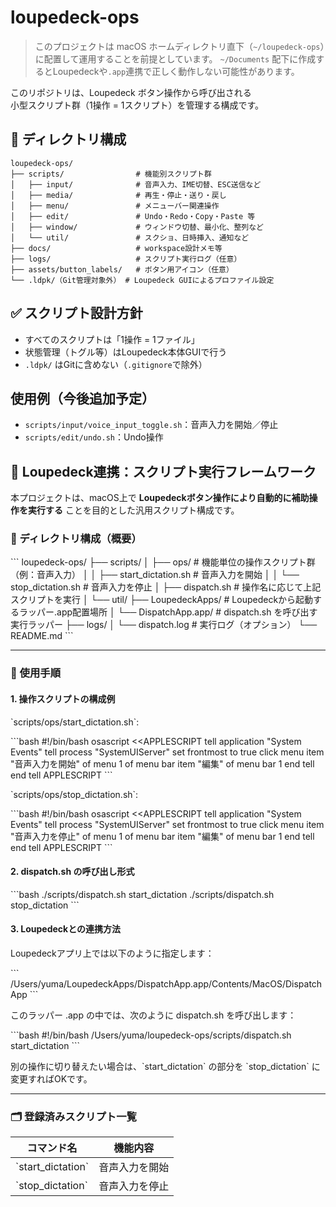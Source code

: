 # loupedeck-ops
> このプロジェクトは macOS ホームディレクトリ直下（`~/loupedeck-ops`）に配置して運用することを前提としています。
> `~/Documents` 配下に作成するとLoupedeckや`.app`連携で正しく動作しない可能性があります。

このリポジトリは、Loupedeck ボタン操作から呼び出される  
小型スクリプト群（1操作 = 1スクリプト）を管理する構成です。

## 📁 ディレクトリ構成

```
loupedeck-ops/
├── scripts/                # 機能別スクリプト群
│   ├── input/              # 音声入力、IME切替、ESC送信など
│   ├── media/              # 再生・停止・送り・戻し
│   ├── menu/               # メニューバー関連操作
│   ├── edit/               # Undo・Redo・Copy・Paste 等
│   ├── window/             # ウィンドウ切替、最小化、整列など
│   └── util/               # スクショ、日時挿入、通知など
├── docs/                   # workspace設計メモ等
├── logs/                   # スクリプト実行ログ（任意）
├── assets/button_labels/   # ボタン用アイコン（任意）
└── .ldpk/（Git管理対象外） # Loupedeck GUIによるプロファイル設定
```

## ✅ スクリプト設計方針

- すべてのスクリプトは「1操作 = 1ファイル」
- 状態管理（トグル等）はLoupedeck本体GUIで行う
- `.ldpk/` はGitに含めない（`.gitignore`で除外）

## 使用例（今後追加予定）

- `scripts/input/voice_input_toggle.sh`：音声入力を開始／停止
- `scripts/edit/undo.sh`：Undo操作

## 🧭 Loupedeck連携：スクリプト実行フレームワーク

本プロジェクトは、macOS上で **Loupedeckボタン操作により自動的に補助操作を実行する** ことを目的とした汎用スクリプト構成です。

### 📁 ディレクトリ構成（概要）

\`\`\`
loupedeck-ops/
├── scripts/
│   ├── ops/                            # 機能単位の操作スクリプト群（例：音声入力）
│   │   ├── start_dictation.sh         # 音声入力を開始
│   │   └── stop_dictation.sh          # 音声入力を停止
│   ├── dispatch.sh                    # 操作名に応じて上記スクリプトを実行
│   └── util/
├── LoupedeckApps/                     # Loupedeckから起動するラッパー.app配置場所
│   └── DispatchApp.app/              # dispatch.sh を呼び出す実行ラッパー
├── logs/
│   └── dispatch.log                   # 実行ログ（オプション）
└── README.md
\`\`\`

---

### 🚀 使用手順

#### 1. 操作スクリプトの構成例

\`scripts/ops/start_dictation.sh\`:

\`\`\`bash
#!/bin/bash
osascript <<APPLESCRIPT
tell application "System Events"
	tell process "SystemUIServer"
		set frontmost to true
		click menu item "音声入力を開始" of menu 1 of menu bar item "編集" of menu bar 1
	end tell
end tell
APPLESCRIPT
\`\`\`

\`scripts/ops/stop_dictation.sh\`:

\`\`\`bash
#!/bin/bash
osascript <<APPLESCRIPT
tell application "System Events"
	tell process "SystemUIServer"
		set frontmost to true
		click menu item "音声入力を停止" of menu 1 of menu bar item "編集" of menu bar 1
	end tell
end tell
APPLESCRIPT
\`\`\`

#### 2. dispatch.sh の呼び出し形式

\`\`\`bash
./scripts/dispatch.sh start_dictation
./scripts/dispatch.sh stop_dictation
\`\`\`

#### 3. Loupedeckとの連携方法

Loupedeckアプリ上では以下のように指定します：

\`\`\`
/Users/yuma/LoupedeckApps/DispatchApp.app/Contents/MacOS/DispatchApp
\`\`\`

このラッパー .app の中では、次のように dispatch.sh を呼び出します：

\`\`\`bash
#!/bin/bash
/Users/yuma/loupedeck-ops/scripts/dispatch.sh start_dictation
\`\`\`

別の操作に切り替えたい場合は、\`start_dictation\` の部分を \`stop_dictation\` に変更すればOKです。

---

### 🗂 登録済みスクリプト一覧

| コマンド名           | 機能内容             |
|----------------------|----------------------|
| \`start_dictation\`    | 音声入力を開始       |
| \`stop_dictation\`     | 音声入力を停止       |
